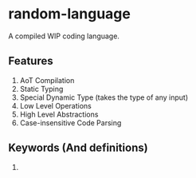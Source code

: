 # random-language
A compiled WIP coding language.

## Features
 1. AoT Compilation
 2. Static Typing
 3. Special Dynamic Type (takes the type of any input)
 4. Low Level Operations
 5. High Level Abstractions
 6. Case-insensitive Code Parsing

## Keywords (And definitions)
1. 
